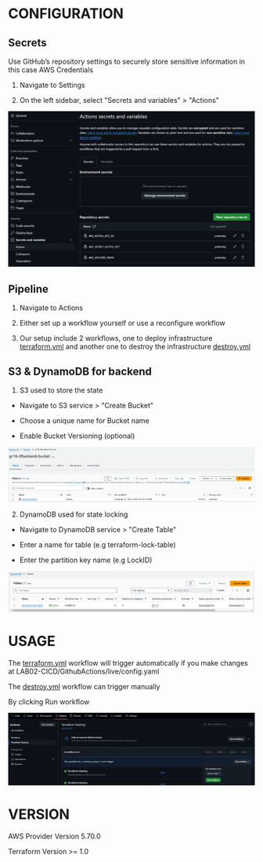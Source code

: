 # CONFIGURATION

## Secrets

Use GitHub’s repository settings to securely store sensitive information in this case AWS Credentials

1. Navigate to Settings

2. On the left sidebar, select "Secrets and variables" > "Actions"

![Secrets](secrets.png)

## Pipeline

1. Navigate to Actions

2. Either set up a workflow yourself or use a reconfigure workflow

3. Our setup include 2 workflows, one to deploy infrastructure [terraform.yml](.github/workflows/terraform.yml) and another one to destroy the infrastructure [destroy.yml](.github/workflows/destroy.yml)

## S3 & DynamoDB for backend

1. S3 used to store the state

- Navigate to S3 service > "Create Bucket"

- Choose a unique name for Bucket name

- Enable Bucket Versioning (optional)

![S3 Bucket](sample_s3.png)

2. DynamoDB used for state locking

- Navigate to DynamoDB service > "Create Table"

- Enter a name for table (e.g terraform-lock-table)

- Enter the partition key name (e.g LockID)

![DynamoDB](sample_dynamodb.png)

# USAGE

The [terraform.yml](.github/workflows/terraform.yml) workflow will trigger automatically if you make changes at LAB02-CICD/GithubActions/live/config.yaml

The [destroy.yml](.github/workflows/destroy.yml) workflow can trigger manually

By clicking Run workflow

![Trigger Destroy](trigger_destroy.png)

# VERSION
AWS Provider Version 5.70.0

Terraform Version >= 1.0
